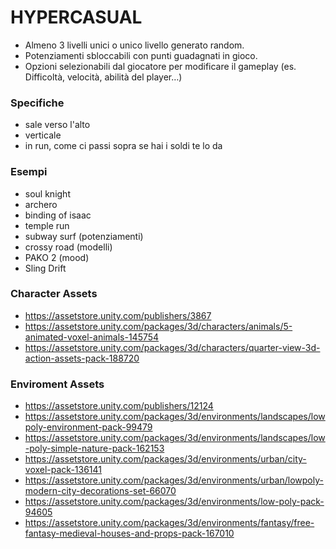 # HYPERCASUAL
- Almeno 3 livelli unici o unico livello generato random.
- Potenziamenti sbloccabili con punti guadagnati in gioco.
- Opzioni selezionabili dal giocatore per modificare il gameplay (es. Difficoltà, velocità, abilità del player…)

### Specifiche
- sale verso l'alto
- verticale
- in run, come ci passi sopra se hai i soldi te lo da

### Esempi
- soul knight
- archero
- binding of isaac
- temple run
- subway surf (potenziamenti)
- crossy road (modelli) 
- PAKO 2 (mood)
- Sling Drift

### Character Assets
- https://assetstore.unity.com/publishers/3867
- https://assetstore.unity.com/packages/3d/characters/animals/5-animated-voxel-animals-145754
- https://assetstore.unity.com/packages/3d/characters/quarter-view-3d-action-assets-pack-188720

### Enviroment Assets
- https://assetstore.unity.com/publishers/12124
- https://assetstore.unity.com/packages/3d/environments/landscapes/lowpoly-environment-pack-99479
- https://assetstore.unity.com/packages/3d/environments/landscapes/low-poly-simple-nature-pack-162153
- https://assetstore.unity.com/packages/3d/environments/urban/city-voxel-pack-136141
- https://assetstore.unity.com/packages/3d/environments/urban/lowpoly-modern-city-decorations-set-66070
- https://assetstore.unity.com/packages/3d/environments/low-poly-pack-94605
- https://assetstore.unity.com/packages/3d/environments/fantasy/free-fantasy-medieval-houses-and-props-pack-167010
